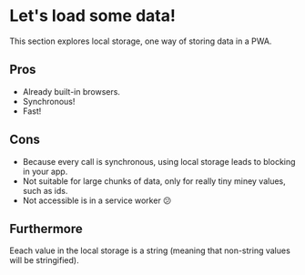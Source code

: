 # Let's load some data!

This section explores local storage, one way of storing data in a PWA.

## Pros
- Already built-in browsers.
- Synchronous!
- Fast!

## Cons
- Because every call is synchronous, using local storage leads to blocking in your app. 
- Not suitable for large chunks of data, only for really tiny miney values, such as ids. 
- Not accessible is in a service worker 😕

## Furthermore
Eeach value in the local storage is a string (meaning that non-string values will be stringified).